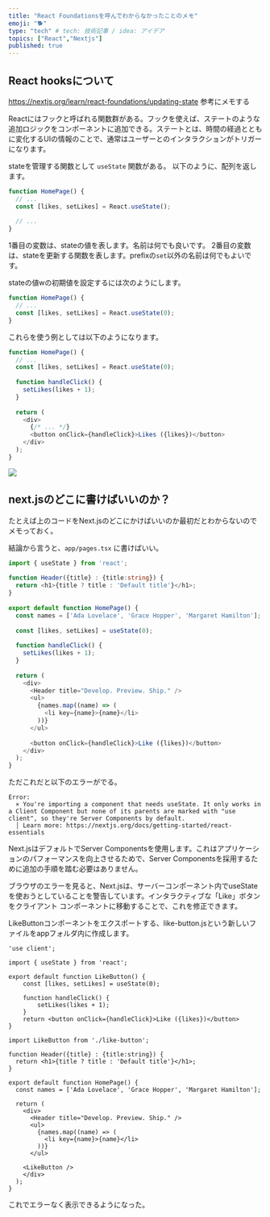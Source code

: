 ```yaml
---
title: "React Foundationsを呼んでわからなかったことのメモ"
emoji: "🐕"
type: "tech" # tech: 技術記事 / idea: アイデア
topics: ["React","Nextjs"]
published: true
---
```


## React hooksについて

https://nextjs.org/learn/react-foundations/updating-state
参考にメモする

Reactにはフックと呼ばれる関数群がある。フックを使えば、ステートのような追加ロジックをコンポーネントに追加できる。ステートとは、時間の経過とともに変化するUIの情報のことで、通常はユーザーとのインタラクションがトリガーになります。

stateを管理する関数として `useState` 関数がある。
以下のように、配列を返します。


```js
function HomePage() {
  // ...
  const [likes, setLikes] = React.useState();
 
  // ...
}
```
1番目の変数は、stateの値を表します。名前は何でも良いです。
2番目の変数は、stateを更新する関数を表します。prefixの`set`以外の名前は何でもよいです。

stateの値wの初期値を設定するには次のようにします。
```js
function HomePage() {
  // ...
  const [likes, setLikes] = React.useState(0);
}
```

これらを使う例としては以下のようになります。

```js
function HomePage() {
  // ...
  const [likes, setLikes] = React.useState(0);
 
  function handleClick() {
    setLikes(likes + 1);
  }
 
  return (
    <div>
      {/* ... */}
      <button onClick={handleClick}>Likes ({likes})</button>
    </div>
  );
}
```

![](https://storage.googleapis.com/zenn-user-upload/c9e5c595d4b6-20240519.gif)

## next.jsのどこに書けばいいのか？

たとえば上のコードをNext.jsのどこにかけばいいのか最初だとわからないのでメモっておく。

結論から言うと、`app/pages.tsx` に書けばいい。

```ts
import { useState } from 'react';
 
function Header({title} : {title:string}) {
  return <h1>{title ? title : 'Default title'}</h1>;
}
 
export default function HomePage() {
  const names = ['Ada Lovelace', 'Grace Hopper', 'Margaret Hamilton'];
 
  const [likes, setLikes] = useState(0);
 
  function handleClick() {
    setLikes(likes + 1);
  }
 
  return (
    <div>
      <Header title="Develop. Preview. Ship." />
      <ul>
        {names.map((name) => (
          <li key={name}>{name}</li>
        ))}
      </ul>
 
      <button onClick={handleClick}>Like ({likes})</button>
    </div>
  );
}
```

ただこれだと以下のエラーがでる。

```
Error:
  × You're importing a component that needs useState. It only works in a Client Component but none of its parents are marked with "use client", so they're Server Components by default.
  │ Learn more: https://nextjs.org/docs/getting-started/react-essentials
```

Next.jsはデフォルトでServer Componentsを使用します。これはアプリケーションのパフォーマンスを向上させるためで、Server Componentsを採用するために追加の手順を踏む必要はありません。

ブラウザのエラーを見ると、Next.jsは、サーバーコンポーネント内でuseStateを使おうとしていることを警告しています。インタラクティブな「Like」ボタンをクライアント コンポーネントに移動することで、これを修正できます。

LikeButtonコンポーネントをエクスポートする、like-button.jsという新しいファイルをappフォルダ内に作成します。

```ts:app/like-button.tsx
'use client';

import { useState } from 'react';

export default function LikeButton() {
    const [likes, setLikes] = useState(0);

    function handleClick() {
        setLikes(likes + 1);
    }
    return <button onClick={handleClick}>Like ({likes})</button>
}
```

```ts:app/page.tsx
import LikeButton from './like-button';
 
function Header({title} : {title:string}) {
  return <h1>{title ? title : 'Default title'}</h1>;
}
 
export default function HomePage() {
  const names = ['Ada Lovelace', 'Grace Hopper', 'Margaret Hamilton'];
 
  return (
    <div>
      <Header title="Develop. Preview. Ship." />
      <ul>
        {names.map((name) => (
          <li key={name}>{name}</li>
        ))}
      </ul>
 
    <LikeButton />
    </div>
  );
}
```

これでエラーなく表示できるようになった。